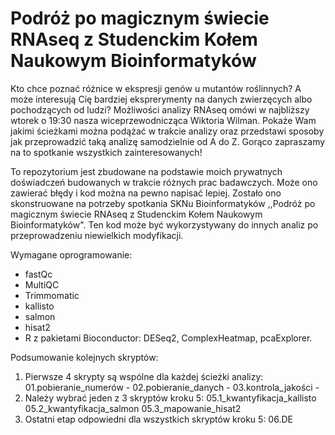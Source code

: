 # Podróż po magicznym świecie RNAseq z Studenckim Kołem Naukowym Bioinformatyków

Kto chce poznać różnice w ekspresji genów u mutantów roślinnych? A może interesują Cię bardziej eksprerymenty na danych zwierzęcych albo pochodzących od ludzi? Możliwości analizy RNAseq omówi w najbliższy wtorek o 19:30 nasza wiceprzewodnicząca Wiktoria Wilman. Pokaże Wam jakimi ścieżkami można podążać w trakcie analizy oraz przedstawi sposoby jak przeprowadzić taką analizę samodzielnie od A do Z. Gorąco zapraszamy na to spotkanie wszystkich zainteresowanych! 

To repozytorium jest zbudowane na podstawie moich prywatnych doświadczeń budowanych w trakcie różnych prac badawczych. Może ono zawierać błędy i kod można na pewno napisać lepiej. Zostało ono skonstruowane na potrzeby spotkania SKNu Bioinformatyków ,,Podróż po magicznym świecie RNAseq z Studenckim Kołem Naukowym Bioinformatyków". Ten kod może być wykorzystywany do innych analiz po przeprowadzeniu niewielkich modyfikacji.

Wymagane oprogramowanie:
- fastQc
- MultiQC
- Trimmomatic
- kallisto
- salmon
- hisat2
- R z pakietami Bioconductor: DESeq2,  ComplexHeatmap, pcaExplorer.

Podsumowanie kolejnych skryptów:
1. Pierwsze 4 skrypty są wspólne dla każdej ścieżki analizy:
  01.pobieranie_numerów - 
  02.pobieranie_danych -
  03.kontrola_jakości -
2. Należy wybrać jeden z 3 skryptów kroku 5:
  05.1_kwantyfikacja_kallisto
  05.2_kwantyfikacja_salmon
  05.3_mapowanie_hisat2
3. Ostatni etap odpowiedni dla wszystkich skryptów kroku 5:
  06.DE
  
